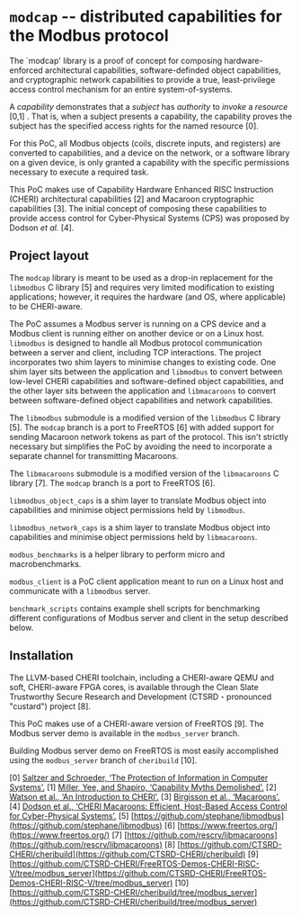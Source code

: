 # `modcap` -- distributed capabilities for the Modbus protocol

The `modcap' library is a proof of concept for composing hardware-enforced
architectural capabilities, software-definded object capabilities, and
cryptographic network capabilities to provide a true, least-privilege access
control mechanism for an entire system-of-systems.

A *capability* demonstrates that a *subject* has *authority* to *invoke* a
*resource* [0,1] .  That is, when a subject presents a capability, the
capability proves the subject has the specified access rights for the named
resource [0].

For this PoC, all Modbus objects (coils, discrete inputs, and registers) are
converted to capabilities, and a device on the network, or a software library
on a given device, is only granted a capability with the specific permissions
necessary to execute a required task.

This PoC makes use of Capability Hardware Enhanced RISC Instruction (CHERI)
architectural capabilities [2] and Macaroon cryptographic capabilities [3].
The initial concept of composing these capabilities to provide access control
for Cyber-Physical Systems (CPS) was proposed by Dodson *et al.* [4].

## Project layout

The `modcap` library is meant to be used as a drop-in replacement for the
`libmodbus` C library [5] and requires very limited modification to existing
applications; however, it requires the hardware (and OS, where applicable) to
be CHERI-aware.

The PoC assumes a Modbus server is running on a CPS device and a Modbus client
is running either on another device or on a Linux host.  `libmodbus` is
designed to handle all Modbus protocol communication between a server and
client, including TCP interactions.  The project incorporates two shim layers
to minimise changes to existing code.  One shim layer sits between the
application and `libmodbus` to convert between low-level CHERI capabilities and
software-defined object capabilities, and the other layer sits between the
application and `libmacaroons` to convert between software-defined object
capabilities and network capabilities.

The `libmodbus` submodule is a modified version of the `libmodbus` C library
[5].  The `modcap` branch is a port to FreeRTOS [6] with added support for
sending Macaroon network tokens as part of the protocol.  This isn't strictly
necessary but simplifies the PoC by avoiding the need to incorporate a separate
channel for transmitting Macaroons.

The `libmacaroons` submodule is a modified version of the `libmacaroons` C
library [7].  The `modcap` branch is a port to FreeRTOS [6].

`libmodbus_object_caps` is a shim layer to translate Modbus object into
capabilities and minimise object permissions held by `libmodbus`.

`libmodbus_network_caps` is a shim layer to translate Modbus object into
capabilities and minimise object permissions held by `libmacaroons`.

`modbus_benchmarks` is a helper library to perform micro and macrobenchmarks.

`modbus_client` is a PoC client application meant to run on a Linux host and
communicate with a `libmodbus` server.

`benchmark_scripts` contains example shell scripts for benchmarking different
configurations of Modbus server and client in the setup described below.

## Installation

The LLVM-based CHERI toolchain, including a CHERI-aware QEMU and soft,
CHERI-aware FPGA cores, is available through the Clean Slate Trustworthy Secure
Research and Development (CTSRD - pronounced "custard") project [8].

This PoC makes use of a CHERI-aware version of FreeRTOS [9].  The Modbus server
demo is available in the `modbus_server` branch.

Building Modbus server demo on FreeRTOS is most easily accomplished using the
`modbus_server` branch of `cheribuild` [10].

[0] [Saltzer and Schroeder, ‘The Protection of Information in Computer Systems’.](https://ieeexplore.ieee.org/stamp/stamp.jsp?arnumber=1451869)
[1] [Miller, Yee, and Shapiro, ‘Capability Myths Demolished’.](https://srl.cs.jhu.edu/pubs/SRL2003-02.pdf)
[2] [Watson et al., ‘An Introduction to CHERI’.](https://www.cl.cam.ac.uk/techreports/UCAM-CL-TR-941.pdf)
[3] [Birgisson et al., ‘Macaroons’.](https://www.ndss-symposium.org/ndss2014/programme/macaroons-cookies-contextual-caveats-decentralized-authorization-cloud/)
[4] [Dodson et al., ‘CHERI Macaroons: Efficient, Host-Based Access Control for Cyber-Physical Systems’.](https://doi.org/10.17863/CAM.54214)
[5] [https://github.com/stephane/libmodbus](https://github.com/stephane/libmodbus)
[6] [https://www.freertos.org/](https://www.freertos.org/)
[7] [https://github.com/rescrv/libmacaroons](https://github.com/rescrv/libmacaroons)
[8] [https://github.com/CTSRD-CHERI/cheribuild](https://github.com/CTSRD-CHERI/cheribuild)
[9] [https://github.com/CTSRD-CHERI/FreeRTOS-Demos-CHERI-RISC-V/tree/modbus_server](https://github.com/CTSRD-CHERI/FreeRTOS-Demos-CHERI-RISC-V/tree/modbus_server)
[10] [https://github.com/CTSRD-CHERI/cheribuild/tree/modbus_server](https://github.com/CTSRD-CHERI/cheribuild/tree/modbus_server)
